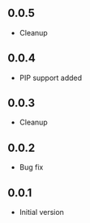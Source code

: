 ## 0.0.5

-   Cleanup

## 0.0.4

-   PIP support added

## 0.0.3

-   Cleanup

## 0.0.2

-   Bug fix

## 0.0.1

-   Initial version
